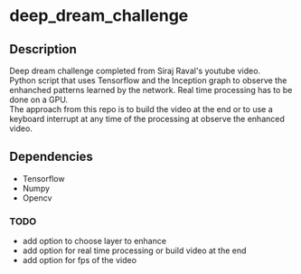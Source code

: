 # deep_dream_challenge
## Description
Deep dream challenge completed from Siraj Raval's youtube video.</br>
Python script that uses Tensorflow and the Inception graph to observe the enhanched patterns learned by the network. Real time processing has to be done on a GPU.</br>
The approach from this repo is to build the video at the end or to use a keyboard interrupt at any time of the processing at observe the enhanced video.
## Dependencies
* Tensorflow
* Numpy
* Opencv
### TODO
* add option to choose layer to enhance
* add option for real time processing or build video at the end
* add option for fps of the video
